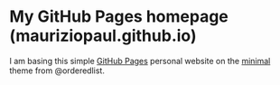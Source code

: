 # My GitHub Pages homepage (mauriziopaul.github.io)

I am basing this simple [GitHub Pages](http://pages.github.com/) personal website on the  [minimal](http://orderedlist.github.com/minimal/) theme from @orderedlist.
